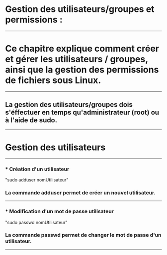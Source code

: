# **Gestion des utilisateurs/groupes et permissions :**
---

# **Ce chapitre explique comment créer et gérer les utilisateurs / groupes, ainsi que la gestion des permissions de fichiers sous Linux.**
---

## **La gestion des utilisateurs/groupes dois s'éffectuer en temps qu'administrateur (root) ou à l'aide de sudo.**
---


# **Gestion des utilisateurs**
---


### * Création d'un utilisateur

"sudo adduser nomUtilisateur"

### **La commande adduser permet de créer un nouvel utilisateur.**
---


### * Modification d'un mot de passe utilisateur

"sudo passwd nomUtilisateur"

### **La commande passwd permet de changer le mot de passe d'un utilisateur.**
---